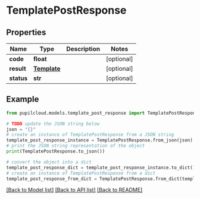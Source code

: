 # TemplatePostResponse


## Properties

Name | Type | Description | Notes
------------ | ------------- | ------------- | -------------
**code** | **float** |  | [optional] 
**result** | [**Template**](Template.md) |  | [optional] 
**status** | **str** |  | [optional] 

## Example

```python
from pupilcloud.models.template_post_response import TemplatePostResponse

# TODO update the JSON string below
json = "{}"
# create an instance of TemplatePostResponse from a JSON string
template_post_response_instance = TemplatePostResponse.from_json(json)
# print the JSON string representation of the object
print(TemplatePostResponse.to_json())

# convert the object into a dict
template_post_response_dict = template_post_response_instance.to_dict()
# create an instance of TemplatePostResponse from a dict
template_post_response_from_dict = TemplatePostResponse.from_dict(template_post_response_dict)
```
[[Back to Model list]](../README.md#documentation-for-models) [[Back to API list]](../README.md#documentation-for-api-endpoints) [[Back to README]](../README.md)



